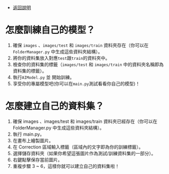 - [返回說明](README_zh_TW.md)

# 怎麼訓練自己的模型？

1. 確保 `images` 、`images/test` 和 `images/train` 資料夾存在（你可以在 `FolderManager.py` 中生成這些資料夾結構）。
1. 將你的資料集放入對應`test`跟`train`的資料夾中。
1. 檢查你的資料集的標籤（`images/test` 和 `images/train` 中的資料夾名稱即為資料集的標籤）。
1. 執行`AIModel.py` 並 開始訓練。
1. 享受你的專屬模型吧(你可以在`main.py`測試看看你自己的模型)！

# 怎麼建立自己的資料集？

1. 確保 images 、images/test 和 images/train 資料夾已經存在（你可以在 FolderManager.py 中生成這些資料夾結構）。
1. 執行 main.py。
1. 在畫布上繪製圖片。
2. 在 Correction 區域輸入標籤（區域內的文字即為你的訓練標籤）。
3. 選擇儲存資料夾（如果你希望這張圖片作為測試/訓練資料集的一部分）。
4. 右鍵點擊保存當前圖片。
5. 重複步驟 3 ~ 6，這樣你就可以建立自己的資料集啦！